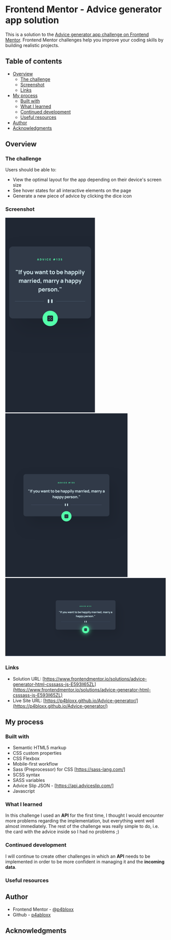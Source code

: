 # Frontend Mentor - Advice generator app solution

This is a solution to the [Advice generator app challenge on Frontend Mentor](https://www.frontendmentor.io/challenges/advice-generator-app-QdUG-13db). Frontend Mentor challenges help you improve your coding skills by building realistic projects.

## Table of contents

- [Overview](#overview)
  - [The challenge](#the-challenge)
  - [Screenshot](#screenshot)
  - [Links](#links)
- [My process](#my-process)
  - [Built with](#built-with)
  - [What I learned](#what-i-learned)
  - [Continued development](#continued-development)
  - [Useful resources](#useful-resources)
- [Author](#author)
- [Acknowledgments](#acknowledgments)

## Overview

### The challenge

Users should be able to:

- View the optimal layout for the app depending on their device's screen size
- See hover states for all interactive elements on the page
- Generate a new piece of advice by clicking the dice icon

### Screenshot

![](./SCREENSHOTS/mobile%20view.png)
![](./SCREENSHOTS/tablet%20view.png)
![](./SCREENSHOTS/desktop%20view%20with%20btn's%20hover%20effect.png)

### Links

- Solution URL: [https://www.frontendmentor.io/solutions/advice-generator-html-csssass-js-E593ll65ZL](https://www.frontendmentor.io/solutions/advice-generator-html-csssass-js-E593ll65ZL)
- Live Site URL: [https://p4bloxx.github.io/Advice-generator/](https://p4bloxx.github.io/Advice-generator/)

## My process

### Built with

- Semantic HTML5 markup
- CSS custom properties
- CSS Flexbox
- Mobile-first workflow
- Sass (Preprocessor) for CSS [https://sass-lang.com/]
- SCSS syntax
- SASS variables
- Advice Slip JSON - [https://api.adviceslip.com/]
- Javascript

### What I learned

In this challenge I used an **API** for the first time, I thought I would encounter more problems regarding the implementation, but everything went well almost immediately. The rest of the challenge was really simple to do, i.e. the card with the advice inside so I had no problems ;)

### Continued development

I will continue to create other challenges in which an **API** needs to be implemented in order to be more confident in managing it and the **incoming data**.

### Useful resources

## Author

- Frontend Mentor - [@p4bloxx](https://www.frontendmentor.io/profile/p4bloxx)
- Github - [p4abloxx](https://github.com/p4bloxx)

## Acknowledgments
